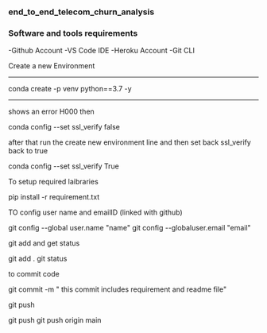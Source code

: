 ### end_to_end_telecom_churn_analysis

### Software and tools requirements
 -Github Account
 -VS Code IDE
 -Heroku Account
 -Git CLI

Create a new Environment

***
conda create -p venv python==3.7 -y
***

shows an error H000 then

conda config --set ssl_verify false

after that run the create new environment line and then set back ssl_verify back to true

conda config --set ssl_verify True

To setup required laibraries

pip install -r requirement.txt

TO config user name and emailID (linked with github)

git config --global user.name "name" git config --globaluser.email "email"

git add and get status

git add . git status

to commit code

git commit -m " this commit includes requirement and readme file"

git push

git push git push origin main

